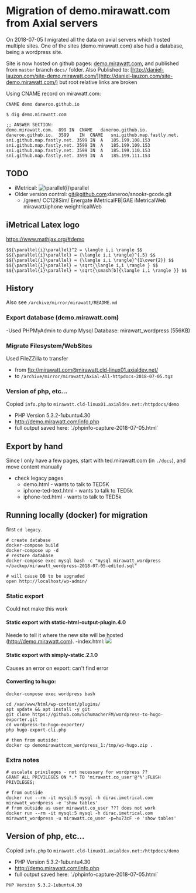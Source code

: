 # Migration of demo.mirawatt.com from Axial servers
On 2018-07-05 I migrated all the data on axial servers
which hosted multiple sites. One of the sites (demo.mirawatt.com) also had a database, being a wordpress site.

Site is now hosted on github pages: [demo.mirawatt.com](http://demo.mirawatt.com/), and published from `master` branch `docs/` folder. Also Published to: [http://daniel-lauzon.com/site-demo.mirawatt.com/](http://daniel-lauzon.com/site-demo.mirawatt.com/) but root relative links are broken


Using CNAME record on mirawatt.com:
```
CNAME demo daneroo.github.io

$ dig demo.mirawatt.com

;; ANSWER SECTION:
demo.mirawatt.com.	899	IN	CNAME	daneroo.github.io.
daneroo.github.io.	3599	IN	CNAME	sni.github.map.fastly.net.
sni.github.map.fastly.net. 3599	IN	A	185.199.108.153
sni.github.map.fastly.net. 3599	IN	A	185.199.109.153
sni.github.map.fastly.net. 3599	IN	A	185.199.110.153
sni.github.map.fastly.net. 3599	IN	A	185.199.111.153

```

## TODO

- iMetrical: <img src="https://latex.codecogs.com/svg.latex?%5Clarge%20%5Cparallel%7Bi%7D%5Cparallel" title="\parallel{i}\parallel" />
- Older version control: git@github.com:daneroo/snookr-gcode.git 
  - /green/ CC128Sim/ Energate iMetricalFB|GAE iMetricalWeb mirawatt/iphone weightricalWeb


## iMetrical Latex logo
https://www.mathjax.org/#demo
```
$${\parallel{i}\parallel}^2 = \langle i,i \rangle $$
$${\parallel{i}\parallel} = {\langle i,i \rangle}^{.5} $$
$${\parallel{i}\parallel} = {\langle i,i \rangle}^{1\over{2}} $$
$${\parallel{i}\parallel} = \sqrt{\langle i,i \rangle } $$
$${\parallel{i}\parallel} = \sqrt{\smash[b]{\langle i,i \rangle }} $$
```

## History
 Also see `/archive/mirror/mirawatt/README.md`

### Export database (demo.mirawatt.com)
-Used PHPMyAdmin to dump Mysql Database: mirawatt_wordpress (556KB)

### Migrate Filesystem/WebSites
Used FileZZilla to transfer
- from ftp://mirawatt.com@mirawatt.cld-linux01.axialdev.net/  
- to `/archive/mirror/mirawatt/Axial-All-httpdocs-2018-07-05.tgz`

### Version of php, etc...
Copied `info.php` to `mirawatt.cld-linux01.axialdev.net:/httpdocs/demo`
  - PHP Version 5.3.2-1ubuntu4.30
  - http://demo.mirawatt.com/info.php
  - full output saved here: './phpinfo-capture-2018-07-05.html`

## Export by hand
Since I only have a few pages, start with ted.mirawatt.com (in `./docs`), and move content manually
- check legacy pages
  - demo.html - wants to talk to TED5K
  - iphone-ted-text.html - wants to talk to TED5k
  - iphone-ted.html - wants to talk to TED5k

## Running locally (docker) for migration
first `cd legacy`.

```
# create database
docker-compose build
docker-compose up -d
# restore database
docker-compose exec mysql bash -c "mysql mirawatt_wordpress </backup/mirawatt_wordpress-2018-07-05-edited.sql"

# will cause DB to be upgraded
open http://localhost/wp-admin/
```


### Static export
Could not make this work
#### Static export with static-html-output-plugin.4.0
Neede to tell it where the new site will be hosted (http://demo.mirawatt.com).
-index.html: <img style="margin-top:-15px" src="contents/ui/theme/images/mirawatt-wp-pixel-logo-400x75-trans.png" >
#### Static export with simply-static.2.1.0
Causes an error on export: can't find error

#### Converting to hugo:
```
docker-compose exec wordpress bash

cd /var/www/html/wp-content/plugins/
apt update && apt install -y git
git clone https://github.com/SchumacherFM/wordpress-to-hugo-exporter.git
cd wordpress-to-hugo-exporter/
php hugo-export-cli.php

# then from outside:
docker cp demomirawattcom_wordpress_1:/tmp/wp-hugo.zip .
```

### Extra notes
```
# escalate privileges - not necessary for wordpress ??
GRANT ALL PRIVILEGES ON *.* TO 'mirawatt.co_user'@'%';FLUSH PRIVILEGES;

# from outside
docker run --rm -it mysql:5 mysql -h dirac.imetrical.com mirawatt_wordpress -e 'show tables'
# from outside as user mirawatt.co_user ??? does not work
docker run --rm -it mysql:5 mysql -h dirac.imetrical.com mirawatt_wordpress -u mirawatt.co_user -p=hu73cF -e 'show tables'
```

## Version of php, etc...
Copied `info.php` to `mirawatt.cld-linux01.axialdev.net:/httpdocs/demo`
  - PHP Version 5.3.2-1ubuntu4.30
  - http://demo.mirawatt.com/info.php
  - full output saved here: './phpinfo-capture-2018-07-05.html`

```
PHP Version 5.3.2-1ubuntu4.30
```
